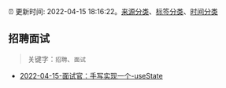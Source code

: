 :alarm_clock: 更新时间: 2022-04-15 18:16:22。[来源分类](../README.md)、[标签分类](../TAGS.md)、[时间分类](../TIMELINE.md)

## 招聘面试


> 关键字：`招聘`、`面试`



- [2022-04-15-面试官：手写实现一个-useState](https://toutiao.io/k/f4j8i8m) 